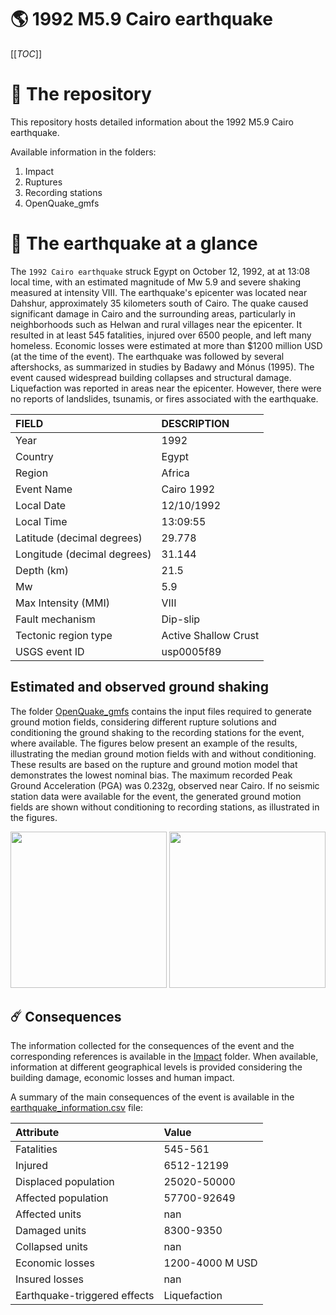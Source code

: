 # 🌎 1992 M5.9 Cairo earthquake
[[_TOC_]]

# 📂 The repository

This repository hosts detailed information about the 1992 M5.9 Cairo earthquake.

Available information in the folders:

1. Impact
2. Ruptures
3. Recording stations
4. OpenQuake_gmfs


# 🚀 The earthquake at a glance

The `1992 Cairo earthquake` struck Egypt on October 12, 1992, at at 13:08 local time, with an estimated magnitude of Mw 5.9 and severe shaking measured at intensity VIII. The earthquake's epicenter was located near Dahshur, approximately 35 kilometers south of Cairo. The quake caused significant damage in Cairo and the surrounding areas, particularly in neighborhoods such as Helwan and rural villages near the epicenter. It resulted in at least 545 fatalities, injured over 6500 people, and left many homeless. Economic losses were estimated at more than $1200 million USD (at the time of the event). The earthquake was followed by several aftershocks, as summarized in studies by Badawy and Mónus (1995). The event caused widespread building collapses and structural damage. Liquefaction was reported in areas near the epicenter. However, there were no reports of landslides, tsunamis, or fires associated with the earthquake.

| FIELD | DESCRIPTION |
|:-------|:-------------|
| Year | 1992 |
| Country | Egypt |
| Region | Africa |
| Event Name | Cairo 1992 |
| Local Date | 12/10/1992 |
| Local Time | 13:09:55 |
| Latitude (decimal degrees) | 29.778 |
| Longitude (decimal degrees) | 31.144 |
| Depth (km) | 21.5 |
| Mw | 5.9 |
| Max Intensity (MMI) | VIII |
| Fault mechanism | Dip-slip |
| Tectonic region type | Active Shallow Crust |
| USGS event ID | usp0005f89 |

## Estimated and observed ground shaking

The folder [OpenQuake_gmfs](./OpenQuake_gmfs/) contains the input files required to generate ground motion fields, considering different rupture solutions and conditioning the ground shaking to the recording stations for the event, where available. The figures below present an example of the results, illustrating the median ground motion fields with and without conditioning. These results are based on the rupture and ground motion model that demonstrates the lowest nominal bias. The maximum recorded Peak Ground Acceleration (PGA) was 0.232g, observed near Cairo. If no seismic station data were available for the event, the generated ground motion fields are shown without conditioning to recording stations, as illustrated in the figures.

<img src="./4_OpenQuake_gmfs/median_gmf_stations_none.png" height="250">
<img src="./4_OpenQuake_gmfs/median_gmf_stations_seismic.png" height="250">

## ☄️ Consequences

The information collected for the consequences of the event and the corresponding references is available in the [Impact](./Impact) folder. When available, information at different geographical levels is provided considering the building damage, economic losses and human impact.

A summary of the main consequences of the event is available in the [earthquake_information.csv](./earthquake_information.csv) file:

| Attribute | Value |
|:-------|:-------------|
| Fatalities | 545-561 |
| Injured | 6512-12199 |
| Displaced population | 25020-50000 |
| Affected population | 57700-92649 |
| Affected units | nan |
| Damaged units | 8300-9350  |
| Collapsed units | nan |
| Economic losses | 1200-4000 M USD |
| Insured losses | nan |
| Earthquake-triggered effects | Liquefaction |
